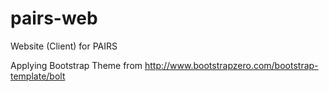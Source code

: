 pairs-web
=========

Website (Client) for PAIRS

Applying Bootstrap Theme from http://www.bootstrapzero.com/bootstrap-template/bolt
